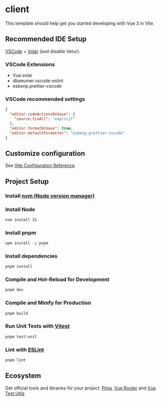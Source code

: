 # client

This template should help get you started developing with Vue 3 in Vite.

## Recommended IDE Setup

[VSCode](https://code.visualstudio.com/) + [Volar](https://marketplace.visualstudio.com/items?itemName=Vue.volar) (and disable Vetur).

### VSCode Extensions

- Vue.volar
- dbaeumer.vscode-eslint
- esbenp.prettier-vscode

### VSCode recommended settings

```json
{
  "editor.codeActionsOnSave": {
    "source.fixAll": "explicit"
  },
  "editor.formatOnSave": true,
  "editor.defaultFormatter": "esbenp.prettier-vscode"
}
```

## Customize configuration

See [Vite Configuration Reference](https://vitejs.dev/config/).

## Project Setup

### Install [nvm (Node version manager)](https://github.com/nvm-sh/nvm?tab=readme-ov-file#installing-and-updating)

### Install Node

```sh
nvm install 21
```

### Install pnpm

```sh
npm install -g pnpm
```

### Install dependencies

```sh
pnpm install
```

### Compile and Hot-Reload for Development

```sh
pnpm dev
```

### Compile and Minify for Production

```sh
pnpm build
```

### Run Unit Tests with [Vitest](https://vitest.dev/)

```sh
pnpm test:unit
```

### Lint with [ESLint](https://eslint.org/)

```sh
pnpm lint
```


## Ecosystem

Get official tools and libraries for your project: [Pinia](https://pinia.vuejs.org/), [Vue Router](https://router.vuejs.org/) and [Vue Test Utils](https://test-utils.vuejs.org/)